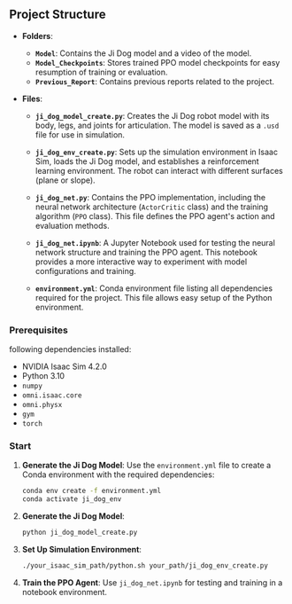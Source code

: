 
## Project Structure

- **Folders**:
	- **`Model`**: Contains the Ji Dog model and a video of the model.
	- **`Model_Checkpoints`**: Stores trained PPO model checkpoints for easy resumption of training or evaluation.
	- **`Previous_Report`**: Contains previous reports  related to the project.

- **Files**:
    - **`ji_dog_model_create.py`**: Creates the Ji Dog robot model with its body, legs, and joints for articulation. The model is saved as a `.usd` file for use in simulation.
	  
	- **`ji_dog_env_create.py`**: Sets up the simulation environment in Isaac Sim, loads the Ji Dog model, and establishes a reinforcement learning environment. The robot can interact with different surfaces (plane or slope).
	
	- **`ji_dog_net.py`**: Contains the PPO implementation, including the neural network architecture (`ActorCritic` class) and the training algorithm (`PPO` class). This file defines the PPO agent's action and evaluation methods.
	
	- **`ji_dog_net.ipynb`**: A Jupyter Notebook used for testing the neural network structure and training the PPO agent. This notebook provides a more interactive way to experiment with model configurations and training.
	
	- **`environment.yml`**: Conda environment file listing all dependencies required for the project. This file allows easy setup of the Python environment.

### Prerequisites

following dependencies installed:

- NVIDIA Isaac Sim 4.2.0
- Python 3.10
- `numpy`
- `omni.isaac.core`
- `omni.physx`
- `gym` 
- `torch`

### Start


1. **Generate the Ji Dog Model**:
   Use the `environment.yml` file to create a Conda environment with the required dependencies:
	```bash
	conda env create -f environment.yml
	conda activate ji_dog_env
	```

2. **Generate the Ji Dog Model**:
   ```bash
   python ji_dog_model_create.py
   ```

3. **Set Up Simulation Environment**:
   ```bash
   ./your_isaac_sim_path/python.sh your_path/ji_dog_env_create.py
   ```

4. **Train the PPO Agent**:
   Use `ji_dog_net.ipynb` for testing and training in a notebook environment.

